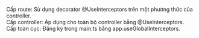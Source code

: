 Cấp route: Sử dụng decorator @UseInterceptors trên một phương thức của controller.  
Cấp controller: Áp dụng cho toàn bộ controller bằng @UseInterceptors.  
Cấp toàn cục: Đăng ký trong main.ts bằng app.useGlobalInterceptors.
